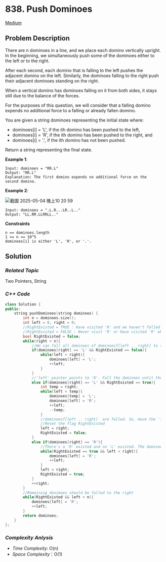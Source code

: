 # 838. Push Dominoes
[Medium](https://leetcode.com/problems/push-dominoes/description/)

## Problem Description

There are n dominoes in a line, and we place each domino vertically upright. In the beginning, we simultaneously push some of the dominoes either to the left or to the right.

After each second, each domino that is falling to the left pushes the adjacent domino on the left. Similarly, the dominoes falling to the right push their adjacent dominoes standing on the right.

When a vertical domino has dominoes falling on it from both sides, it stays still due to the balance of the forces.

For the purposes of this question, we will consider that a falling domino expends no additional force to a falling or already fallen domino.

You are given a string dominoes representing the initial state where:

  - dominoes[i] = 'L', if the ith domino has been pushed to the left,
  - dominoes[i] = 'R', if the ith domino has been pushed to the right, and
  - dominoes[i] = '.', if the ith domino has not been pushed.

Return a string representing the final state.


**Example 1**:
```
Input: dominoes = "RR.L"
Output: "RR.L"
Explanation: The first domino expends no additional force on the second domino.
```
**Example 2**:

![截圖 2025-05-04 晚上10 20 59](https://github.com/user-attachments/assets/a96c3cfb-277d-44f0-9cad-d7e1846aeab8)

```
Input: dominoes = ".L.R...LR..L.."
Output: "LL.RR.LLRRLL.."
```

**Constraints**
```
n == dominoes.length
1 <= n <= 10^5
dominoes[i] is either 'L', 'R', or '.'.
```

## Solution

### _Related Topic_
   Two Pointers, String

### _C++ Code_
```cpp
class Solution {
public:
    string pushDominoes(string dominoes) {
        int n = dominoes.size();
        int left = 0, right = 0;
        //RightExisted = TRUE : Have visited 'R' and we haven't falled down the dominoes to the right side.
        //RightExisted = FALSE : Never visit 'R' or Have visited 'R' while  dominoes have already tipped to the right.
        bool RightExisted = false;
        while(right < n){
            //We can fall all dominoes of dominoesf[left .. right] to the left side
            if(dominoes[right] == 'L' && RightExisted == false){
                while(left < right){
                    dominoes[left] = 'L';
                    ++left;
                }
            }
            //'left' pointer points to 'R'. Fall the dominoes until the balance position.
            else if(dominoes[right] == 'L' && RightExisted == true){
                int temp = right;
                while(left < temp){
                    dominoes[temp] = 'L';
                    dominoes[left] = 'R';
                    ++left;
                    --temp;
                }
                //dominoesf[left .. right]  are falled. So, move the 'left' pointer to the 'right' position.
                //Reset the flag RightExisted
                left = right;
                RightExisted = false;
            }
            else if(dominoes[right] == 'R'){
                //There's a 'R' existed and no 'L' existed. The dominoes[left ... right] are falled to the right
                while(RightExisted == true && left < right){
                    dominoes[left] = 'R';
                    ++left;
                }
                left = right;
                RightExisted = true;
            }
            ++right;
        }
        //Remaining donimoes should be falled to the right
        while(RightExisted && left < n){
            dominoes[left] = 'R';
            ++left;
        }
        return dominoes;
    }
};
```

### _Complexity Anlysis_
- _Time Complexity_: O(n)
- _Space Complexity_：O(1)
